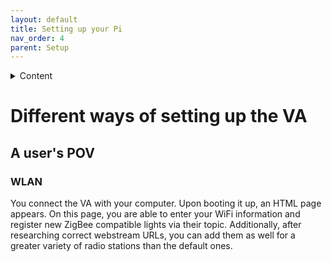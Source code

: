 ```yaml
---
layout: default
title: Setting up your Pi
nav_order: 4
parent: Setup
---
```


<details close markdown="block">
  <summary>
    Content
  </summary>
  {: .text-delta }
1. TOC
{:toc}
</details>

# Different ways of setting up the VA 

## A user's POV

### WLAN

You connect the VA with your computer. Upon booting it up, an HTML page appears. On this page, you are able to enter your WiFi information and register new ZigBee compatible lights via their topic. Additionally, after researching correct webstream URLs, you can add them as well for a greater variety of radio stations than the default ones.
